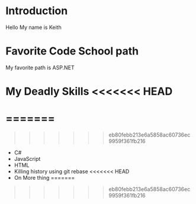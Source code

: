 Introduction
================
Hello My name is Keith

Favorite Code School path
===========================
My favorite path is ASP.NET

My Deadly Skills
<<<<<<< HEAD
==========================
=======
==========
>>>>>>> eb80febb213e6a5858ac60736ec9959f361fb216
* C#
* JavaScript
* HTML
* Killing history using git rebase
<<<<<<< HEAD
* On More thing
=======
>>>>>>> eb80febb213e6a5858ac60736ec9959f361fb216
